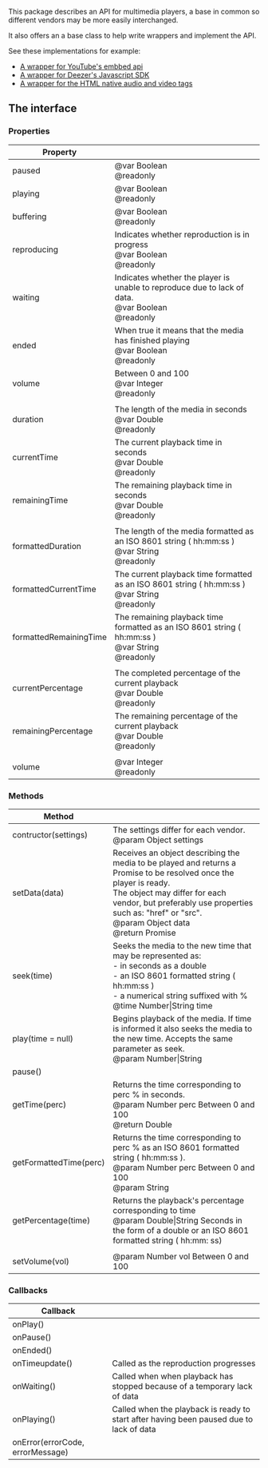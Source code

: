 This package describes an API for multimedia players, a base in common so different vendors may be more easily interchanged.

It also offers an a base class to help write wrappers and implement the API.

See these implementations for example:

- [A wrapper for YouTube's embbed api](https://github.com/adinan-cenci/js-youtube-wrapper)
- [A wrapper for Deezer's Javascript SDK](https://github.com/adinan-cenci/js-deezer-wrapper)
- [A wrapper for the HTML native audio and video tags](https://github.com/adinan-cenci/js-html-multimedia-wrapper)

## The interface

### Properties

| Property| |
| --- | --- |
| paused | @var Boolean<br />@readonly |
| playing | @var Boolean<br />@readonly |
| buffering | @var Boolean<br />@readonly |
| reproducing | Indicates whether reproduction is in progress<br />@var Boolean<br />@readonly |
| waiting | Indicates whether the player is unable to reproduce due to lack of data.<br />@var Boolean<br />@readonly |
| ended | When true it means that the media has finished playing<br />@var Boolean<br />@readonly |
| volume | Between 0 and 100<br />@var Integer<br />@readonly |
| | |
| duration | The length of the media in seconds<br />@var Double<br />@readonly |
| currentTime | The current playback time in seconds<br />@var Double<br />@readonly |
| remainingTime | The remaining playback time in seconds<br />@var Double<br />@readonly |
| | |
| formattedDuration | The length of the media formatted as an ISO 8601 string ( hh:mm:ss )<br />@var String<br />@readonly |
| formattedCurrentTime | The current playback time formatted as an ISO 8601 string ( hh:mm:ss )<br />@var String<br />@readonly |
| formattedRemainingTime | The remaining playback time formatted as an ISO 8601 string ( hh:mm:ss )<br />@var String<br />@readonly |
| | |
| currentPercentage | The completed percentage of the current playback<br />@var Double<br />@readonly |
| remainingPercentage | The remaining percentage of the current playback<br />@var Double<br />@readonly |
|  |  |
| volume | @var Integer<br />@readonly |

### Methods

|Method||
|---|---|
| contructor(settings) | The settings differ for each vendor.<br />@param Object settings |
| setData(data) | Receives an object describing the media to be played and returns a Promise to be resolved once the player is ready.<br />The object may differ for each vendor, but preferably use properties such as: "href" or "src".<br />@param Object data<br />@return Promise |
| seek(time) | Seeks the media to the new time that may be represented as:<br />- in seconds as a double<br />- an ISO 8601 formatted string ( hh:mm:ss )<br />- a numerical string suffixed with %<br />@time Number\|String time |
| play(time = null) | Begins playback of the media. If time is informed it also seeks the media to the new time. Accepts the same parameter as seek.<br />@param Number\|String |
| pause() | |
| getTime(perc) | Returns the time corresponding to perc % in seconds. <br />@param Number perc Between 0 and 100 <br />@return Double |
| getFormattedTime(perc) | Returns the time corresponding to perc % as an ISO 8601 formatted string ( hh:mm:ss ). <br />@param Number perc Between 0 and 100<br />@param String |
| getPercentage(time) | Returns the playback's percentage corresponding to time<br />@param Double\|String Seconds in the form of a double or an ISO 8601 formatted string ( hh:mm: ss) |
| | |
| setVolume(vol) | @param Number vol Between 0 and 100 |

### Callbacks

| Callback                         |                                                              |
| -------------------------------- | ------------------------------------------------------------ |
| onPlay()                         |                                                              |
| onPause()                        |                                                              |
| onEnded()                        |                                                              |
| onTimeupdate()                   | Called as the reproduction progresses                        |
| onWaiting()                      | Called when when playback has stopped because of a temporary lack of data |
| onPlaying()                      | Called when the playback is ready to start after having been paused due to lack of data |
| onError(errorCode, errorMessage) |                                                              |